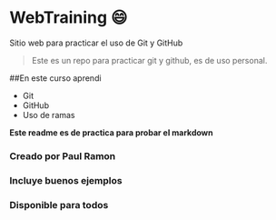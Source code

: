 # WebTraining :smile: 
Sitio web para practicar el uso de Git y GitHub
> Este es un repo para practicar git y github, es de uso personal.

##En este curso aprendi 
- Git
- GitHub
- Uso de ramas

**Este readme es de practica para probar el markdown**

### Creado por Paul Ramon
### Incluye buenos ejemplos
### Disponible para todos